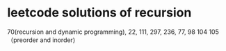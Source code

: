 # leetcode solutions of recursion 
70(recursion and dynamic programming), 22, 111, 297, 236, 77, 98 104 105（preorder and inorder)
